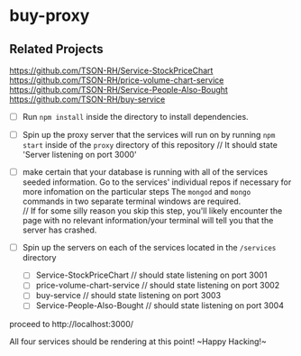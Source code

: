 # buy-proxy

## Related Projects

  https://github.com/TSON-RH/Service-StockPriceChart
  https://github.com/TSON-RH/price-volume-chart-service
  https://github.com/TSON-RH/Service-People-Also-Bought
  https://github.com/TSON-RH/buy-service


- [ ] Run `npm install` inside the directory to install dependencies.

- [ ] Spin up the proxy server that the services will run on by running `npm start` inside of the `proxy` directory of this repository 
  // It should state 'Server listening on port 3000'

- [ ] make certain that your database is running with all of the services seeded information. Go to the services' individual repos if necessary for more infomation on the particular steps The `mongod` and `mongo` commands in two separate terminal windows are required.  
  // If for some silly reason you skip this step, you'll likely encounter the page with no relevant information/your terminal will tell you that the server has crashed. 

- [ ] Spin up the servers on each of the services located in the `/services` directory 
    - [ ]  Service-StockPriceChart
      // should state listening on port 3001
    - [ ]  price-volume-chart-service
      // should state listening on port 3002
    - [ ]  buy-service
      // should state listening on port 3003
    - [ ]  Service-People-Also-Bought 
      // should state listening on port 3004

proceed to http://localhost:3000/ 

All four services should be rendering at this point!  ~Happy Hacking!~